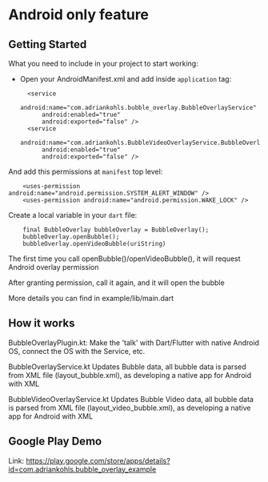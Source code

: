 # Android only feature

## Getting Started

What you need to include in your project to start working:

* Open your AndroidManifest.xml and add inside `application` tag:

        <service
            android:name="com.adriankohls.bubble_overlay.BubbleOverlayService"
            android:enabled="true"
            android:exported="false" />
        <service
            android:name="com.adriankohls.BubbleVideoOverlayService.BubbleOverlayService"
            android:enabled="true"
            android:exported="false" />

And add this permissions at `manifest` top level:

        <uses-permission android:name="android.permission.SYSTEM_ALERT_WINDOW" />
        <uses-permission android:name="android.permission.WAKE_LOCK" />

Create a local variable in your `dart` file:

        final BubbleOverlay bubbleOverlay = BubbleOverlay();
        bubbleOverlay.openBubble();
        bubbleOverlay.openVideoBubble(uriString)

The first time you call openBubble()/openVideoBubble(), it will request Android overlay permission

After granting permission, call it again, and it will open the bubble

More details you can find in example/lib/main.dart

## How it works

BubbleOverlayPlugin.kt:
    Make the 'talk' with Dart/Flutter with native Android OS, connect the OS with the Service, etc.

BubbleOverlayService.kt
    Updates Bubble data, all bubble data is parsed from XML file (layout_bubble.xml), as developing a native app for Android with XML

BubbleVideoOverlayService.kt
    Updates Bubble  Video data, all bubble data is parsed from XML file (layout_video_bubble.xml), as developing a native app for Android with XML

## Google Play Demo

Link: <https://play.google.com/store/apps/details?id=com.adriankohls.bubble_overlay_example>

